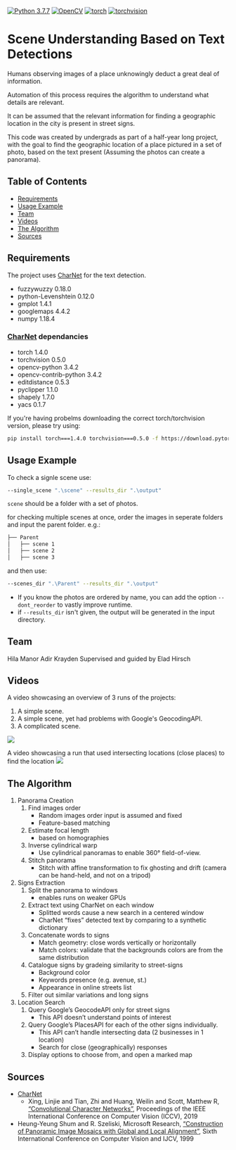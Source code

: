 [![Python 3.7.7](https://img.shields.io/badge/python-3.7.7+-blue.svg)](https://www.python.org/downloads/release/python-377/)
[![OpenCV](https://img.shields.io/badge/OpenCV-3.4.2-green)](https://opencv.org/)
[![torch](https://img.shields.io/badge/torch-1.4.0-green)](https://pytorch.org/)
[![torchvision](https://img.shields.io/badge/torchvision-0.5.0-green)](https://pytorch.org/)


# Scene Understanding Based on Text Detections
Humans observing images of a place unknowingly deduct a great deal of information.

Automation of this process requires the algorithm to understand what details are relevant.

It can be assumed that the relevant information for finding a geographic location in the city is present in street signs.

This code was created by undergrads as part of a half-year long project, with the goal to find the geographic location of a place pictured in a set of photo, based on the text present (Assuming the photos can create a panorama).

## Table of Contents
* [Requirements](#requirements)
* [Usage Example](#usage-example)
* [Team](#team)
* [Videos](#videos)
* [The Algorithm](#the-algorithm)
* [Sources](#sources)

## Requirements
The project uses [CharNet](https://github.com/MalongTech/research-charnet) for the text detection. 

- fuzzywuzzy 0.18.0
- python-Levenshtein 0.12.0
- gmplot 1.4.1
- googlemaps 4.4.2
- numpy 1.18.4
### [CharNet](https://github.com/MalongTech/research-charnet) dependancies
- torch 1.4.0
- torchvision 0.5.0
- opencv-python 3.4.2
- opencv-contrib-python 3.4.2
- editdistance 0.5.3
- pyclipper 1.1.0
- shapely 1.7.0
- yacs 0.1.7

If you're having probelms downloading the correct torch/torchvision version, please try using:
```bash
pip install torch===1.4.0 torchvision===0.5.0 -f https://download.pytorch.org/whl/torch_stable.html
```

## Usage Example
To check a signle scene use:
```bash
--single_scene ".\scene" --results_dir ".\output"
```
`scene` should be a folder with a set of photos.

for checking multiple scenes at once, order the images in seperate folders and input the parent folder. e.g.:
```bash 
├── Parent
│   ├── scene 1
│   ├── scene 2
│   ├── scene 3
```
and then use:
```bash
--scenes_dir ".\Parent" --results_dir ".\output"
```

* If you know the photos are ordered by name, you can add the option `--dont_reorder` to vastly improve runtime.
* if `--results_dir` isn't given, the output will be generated in the input directory.

## Team
Hila Manor
Adir Krayden
Supervised and guided by Elad Hirsch

## Videos
A video showcasing an overview of 3 runs of the projects:
1. A simple scene.
2. A simple scene, yet had problems with Google's GeocodingAPI.
3. A complicated scene.

[![](http://img.youtube.com/vi/mPFdAuVxSTU/0.jpg)](http://www.youtube.com/watch?v=mPFdAuVxSTU "Scene Understanding Based on Text Detections - Overview")

A video showcasing a run that used intersecting locations (close places) to find the location
[![](http://img.youtube.com/vi/VpQQmwEBztc/0.jpg)](http://www.youtube.com/watch?v=VpQQmwEBztc "")

## The Algorithm
1. Panorama Creation
   1. Find images order
      - Random images order input is assumed and fixed
      - Feature-based matching
   2. Estimate focal length
      - based on homographies
   3. Inverse cylindrical warp
      - Use cylindrical panoramas to enable 360° field-of-view.
   4. Stitch panorama
      - Stitch with affine transformation to fix ghosting and drift (camera can be hand-held, and not on a tripod)
2. Signs Extraction
   1. Split the panorama to windows
      - enables runs on weaker GPUs
   2. Extract text using CharNet on each window
      - Splitted words cause a new search in a centered window
      - CharNet “fixes” detected text by comparing to a synthetic dictionary
   3. Concatenate words to signs
      - Match geometry: close words vertically or horizontally
      - Match colors: validate that the backgrounds colors are from the same distribution
   4. Catalogue signs by gradeing similarity to street-signs
      - Background color
      - Keywords presence (e.g. avenue, st.)
      - Appearance in online streets list
   5. Filter out similar variations and long signs
3. Location Search
   1. Query Google’s GeocodeAPI only for street signs
      - This API doesn’t understand points of interest
   2. Query Google’s PlacesAPI for each of the other signs individually.
      - This API can’t handle intersecting data (2 businesses in 1 location)
      - Search for close (geographically) responses
   3. Display options to choose from, and open a marked map

## Sources
- [CharNet](https://github.com/MalongTech/research-charnet)
  - Xing, Linjie and Tian, Zhi and Huang, Weilin and Scott, Matthew R, [“Convolutional Character Networks”](https://arxiv.org/abs/1910.07954), Proceedings of the IEEE International Conference on Computer Vision (ICCV), 2019
- Heung-Yeung Shum and R. Szeliski, Microsoft Research, [“Construction of Panoramic Image Mosaics with Global and Local Alignment”](https://ieeexplore.ieee.org/document/710831), Sixth International Conference on Computer Vision and IJCV, 1999
